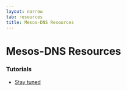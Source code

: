 ```yaml
---
layout: narrow
tab: resources
title: Mesos-DNS Resources
---
```


# Mesos-DNS Resources

### Tutorials

- [Stay tuned](http://mesosphere.com/docs/)  

<!--   _November 2014_  
  This document outlines the "well-known port" approach to service discovery
  for web services running on Mesosphere’s Marathon.-->


<!-- ### Articles, Blog Posts, Videos -->



